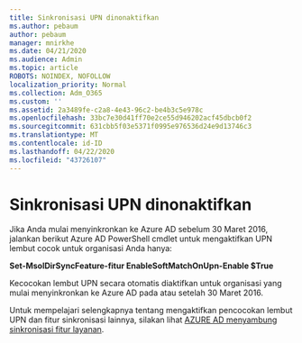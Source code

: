 ```yaml
---
title: Sinkronisasi UPN dinonaktifkan
ms.author: pebaum
author: pebaum
manager: mnirkhe
ms.date: 04/21/2020
ms.audience: Admin
ms.topic: article
ROBOTS: NOINDEX, NOFOLLOW
localization_priority: Normal
ms.collection: Adm_O365
ms.custom: ''
ms.assetid: 2a3489fe-c2a8-4e43-96c2-be4b3c5e978c
ms.openlocfilehash: 33bc7e30d41ff70e2ce55d946202acf45dbcb0f2
ms.sourcegitcommit: 631cbb5f03e5371f0995e976536d24e9d13746c3
ms.translationtype: MT
ms.contentlocale: id-ID
ms.lasthandoff: 04/22/2020
ms.locfileid: "43726107"
---
```

# <a name="upn-sync-disabled"></a>Sinkronisasi UPN dinonaktifkan

Jika Anda mulai menyinkronkan ke Azure AD sebelum 30 Maret 2016, jalankan berikut Azure AD PowerShell cmdlet untuk mengaktifkan UPN lembut cocok untuk organisasi Anda hanya:
  
 **Set-MsolDirSyncFeature-fitur EnableSoftMatchOnUpn-Enable $True**
  
Kecocokan lembut UPN secara otomatis diaktifkan untuk organisasi yang mulai menyinkronkan ke Azure AD pada atau setelah 30 Maret 2016.
  
Untuk mempelajari selengkapnya tentang mengaktifkan pencocokan lembut UPN dan fitur sinkronisasi lainnya, silakan lihat [AZURE AD menyambung sinkronisasi fitur layanan](https://docs.microsoft.com/azure/active-directory/connect/active-directory-aadconnectsyncservice-features).
  

